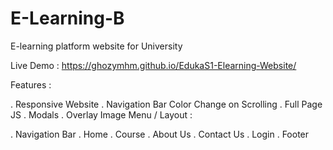# E-Learning-B
E-learning platform website for University

Live Demo : https://ghozymhm.github.io/EdukaS1-Elearning-Website/

Features :

  . Responsive Website
  . Navigation Bar Color Change on Scrolling
  . Full Page JS
  . Modals
  . Overlay Image
Menu / Layout :

  . Navigation Bar
  . Home
  . Course
  . About Us
  . Contact Us
  . Login
  . Footer
